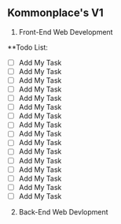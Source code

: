 ## Kommonplace's V1

1. Front-End Web Development

**Todo List: 

- [ ] Add My Task
- [ ] Add My Task
- [ ] Add My Task
- [ ] Add My Task
- [ ] Add My Task
- [ ] Add My Task
- [ ] Add My Task
- [ ] Add My Task
- [ ] Add My Task
- [ ] Add My Task
- [ ] Add My Task
- [ ] Add My Task
- [ ] Add My Task
- [ ] Add My Task
- [ ] Add My Task
- [ ] Add My Task

2. Back-End Web Devlopment


